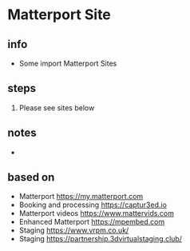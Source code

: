 # Matterport Site  

## info  
* Some import Matterport Sites

## steps  
1. Please see sites below

## notes  
*  

## based on  
*  Matterport https://my.matterport.com
*  Booking and processing https://captur3ed.io
*  Matterport videos https://www.mattervids.com
*  Enhanced Matterport https://mpembed.com
*  Staging https://www.vrpm.co.uk/
*  Staging https://partnership.3dvirtualstaging.club/
